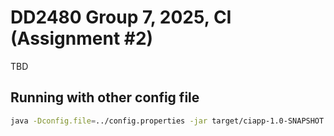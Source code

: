 # DD2480 Group 7, 2025, CI (Assignment #2)

TBD

## Running with other config file

```bash
java -Dconfig.file=../config.properties -jar target/ciapp-1.0-SNAPSHOT.jar
```
